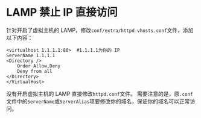 # LAMP 禁止 IP 直接访问

针对开启了虚拟主机的 LAMP，修改`conf/extra/httpd-vhosts.conf`文件，添加以下内容：
```
<virtualhost 1.1.1.1:80>  #1.1.1.1为你的 IP
ServerName 1.1.1.1
<Directory />
    Order Allow,Deny
    Deny from all
</Directory>
</VirtualHost>
```
没有开启虚拟主机的 LAMP 直接修改`httpd.conf`文件。
需要注意的是，原`.conf`文件中的`ServerName`或`ServerAlias`项要修改你的域名，保证你的域名可以正常访问。
